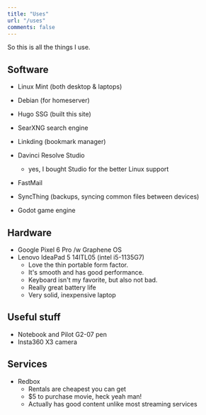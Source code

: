 ```yaml
---
title: "Uses"
url: "/uses"
comments: false
---
```


So this is all the things I use.

## Software

- Linux Mint (both desktop & laptops)
- Debian (for homeserver)

- Hugo SSG (built this site)
- SearXNG search engine
- Linkding (bookmark manager)
- Davinci Resolve Studio 
  - yes, I bought Studio for the better Linux support
- FastMail
- SyncThing (backups, syncing common files between devices)
- Godot game engine

## Hardware

- Google Pixel 6 Pro /w Graphene OS
- Lenovo IdeaPad 5 14ITL05 (intel i5-1135G7)
  - Love the thin portable form factor. 
  - It's smooth and has good performance.
  - Keyboard isn't my favorite, but also not bad.
  - Really great battery life
  - Very solid, inexpensive laptop

## Useful stuff

- Notebook and Pilot G2-07 pen
- Insta360 X3 camera

## Services

- Redbox
  - Rentals are cheapest you can get
  - $5 to purchase movie, heck yeah man!
  - Actually has good content unlike most streaming services
